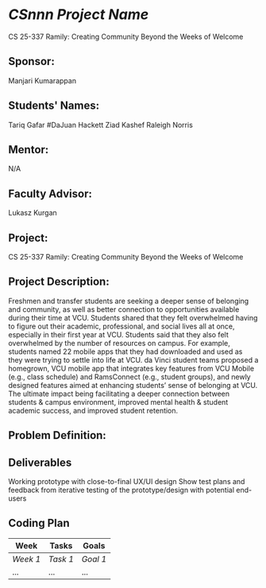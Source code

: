 # *CSnnn Project Name*
CS 25-337 Ramily: Creating Community Beyond the Weeks of Welcome
## **Sponsor:**
Manjari Kumarappan
## **Students' Names:**
Tariq Gafar
#DaJuan Hackett
Ziad Kashef
Raleigh Norris
## **Mentor:**
N/A
## **Faculty Advisor:**
Lukasz Kurgan
## **Project:**
CS 25-337 Ramily: Creating Community Beyond the Weeks of Welcome
## **Project Description:**
Freshmen and transfer students are seeking a deeper sense of belonging and community, as well as better connection to opportunities available during their time at VCU. Students shared that they felt overwhelmed having to figure out their academic, professional, and social lives all at once, especially in their first year at VCU. Students said that they also felt overwhelmed by the number of resources on campus. For example, students named 22 mobile apps that they had downloaded and used as they were trying to settle into life at VCU. da Vinci student teams proposed a homegrown, VCU mobile app that integrates key features from VCU Mobile (e.g., class schedule) and RamsConnect (e.g., student groups), and newly designed features aimed at enhancing students’ sense of belonging at VCU. The ultimate impact being facilitating a deeper connection between students & campus environment, improved mental health & student academic success, and improved student retention.
## **Problem Definition:**

## **Deliverables**
Working prototype with close-to-final UX/UI design
Show test plans and feedback from iterative testing of the prototype/design with potential end-users
## **Coding Plan**

| Week | Tasks | Goals |
|------|-------|-------|
| _Week 1_ | _Task 1_ | _Goal 1_ |
| ... | ... | ... |
